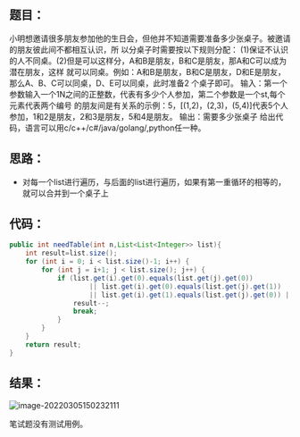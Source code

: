 ## 题目：

​	小明想邀请很多朋友参加他的生日会，但他并不知道需要准备多少张桌子。被邀请的朋友彼此间不都相互认识，所 以分桌子时需要按以下规则分配：
(1)保证不认识的人不同桌。(2)但是可以这样分，A和B是朋友，B和C是朋友，那A和C可以成为潜在朋友，这样
就可以同桌。例如：A和B是朋友，B和C是朋友，D和E是朋友，那么A、B、C可以同桌，D、E可以同桌，此时准备2
个桌子即可。
输入：第一个参数输入一个1N之间的正整数，代表有多少个人参加，第二个参数是一个st,每个元素代表两个编号 的朋友间是有关系的示例：5，[(1,2)，(2,3)，(5,4)]代表5个人参加，1和2是朋友，2和3是朋友，5和4是朋友。
输出：需要多少张桌子
给出代码，语言可以用c/c++/c#/java/golang/,python任一种。

## 思路：

- 对每一个list进行遍历，与后面的list进行遍历，如果有第一重循环的相等的，就可以合并到一个桌子上

## 代码：

```java
public int needTable(int n,List<List<Integer>> list){
    int result=list.size();
    for (int i = 0; i < list.size()-1; i++) {
        for (int j = i+1; j < list.size(); j++) {
            if (list.get(i).get(0).equals(list.get(j).get(0))
                    || list.get(i).get(0).equals(list.get(j).get(1))
                    || list.get(i).get(1).equals(list.get(j).get(0)) || list.get(i).get(1).equals(list.get(j).get(1))){
                result--;
                break;
            }
        }
    }
    return result;
}
```

## 结果：

![image-20220305150232111](https://gitee.com/misteryliu/typora/raw/master/image/image-20220305150232111.png)

笔试题没有测试用例。